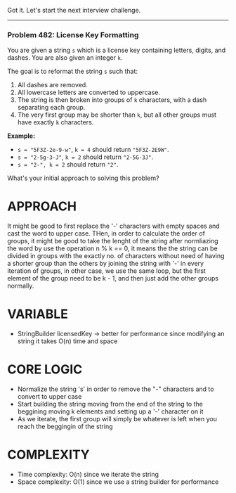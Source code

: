 Got it. Let's start the next interview challenge.

***

### **Problem 482: License Key Formatting**

You are given a string `s` which is a license key containing letters, digits, and dashes. You are also given an integer `k`.

The goal is to reformat the string `s` such that:
1.  All dashes are removed.
2.  All lowercase letters are converted to uppercase.
3.  The string is then broken into groups of `k` characters, with a dash separating each group.
4.  The very first group may be shorter than `k`, but all other groups must have exactly `k` characters.

**Example:**
* `s = "5F3Z-2e-9-w"`, `k = 4` should return `"5F3Z-2E9W"`.
* `s = "2-5g-3-J"`, `k = 2` should return `"2-5G-3J"`.
* `s = "2-", k = 2` should return `"2"`.

What's your initial approach to solving this problem?

# APPROACH

It might be good to first replace the '-' characters with empty spaces and cast the word to upper case. THen, in order to calculate the order of groups, it might be good to take the lenght of the string after normliazing the word by use the operation n % k == 0, it means the the string can be divided in groups with the exactly no. of characters without need of having a shorter group than the others by joining the string with '-' in every iteration of groups, in other case, we use the same loop, but the first element of the group need to be k - 1, and then just add the other groups normally.

# VARIABLE
- StringBuilder licensedKey -> better for performance since modifying an string it takes O(n) time and space 

# CORE LOGIC
- Normalize the string 's' in order to remove the "-" characters and to convert to upper case
- Start building the string moving from the end of the string to the beggining moving k elements and setting up a '-' character on it
- As we iterate, the first group will simply be whatever is left when you reach the beggingin of the string

# COMPLEXITY
- Time complexity: O(n) since we iterate the string
- Space complexity: O(1) since we use a string builder for performance